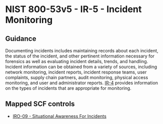 # NIST 800-53v5 - IR-5 - Incident Monitoring
## Guidance
Documenting incidents includes maintaining records about each incident, the status of the incident, and other pertinent information necessary for forensics as well as evaluating incident details, trends, and handling. Incident information can be obtained from a variety of sources, including network monitoring, incident reports, incident response teams, user complaints, supply chain partners, audit monitoring, physical access monitoring, and user and administrator reports. [IR-4](#ir-4) provides information on the types of incidents that are appropriate for monitoring.
## Mapped SCF controls
- [IRO-09 - Situational Awareness For Incidents](../scf/iro-09-situationalawarenessforincidents.md)